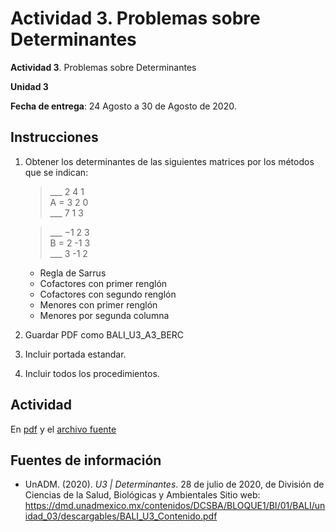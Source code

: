 # Actividad 3. Problemas sobre Determinantes

__Actividad 3__. Problemas sobre Determinantes

__Unidad 3__

__Fecha de entrega__: 24 Agosto a 30 de Agosto de 2020.

## Instrucciones

1. Obtener los determinantes de las siguientes matrices por los métodos que se indican:

	>___ 2 4 1 \
	>A = 3 2 0 \
	>___ 7 1 3

	>___  −1 2 3 \
	>B =  2 -1 3 \
	>___  3 -1 2 
	

	- Regla de Sarrus
	- Cofactores con primer renglón
	- Cofactores con segundo renglón
	- Menores con primer renglón
	- Menores por segunda columna

2. Guardar PDF como BALI_U3_A3_BERC

3. Incluir portada estandar.

4. Incluir todos los procedimientos.


## Actividad

En [pdf](./BALI_U3_A3.BERC.pdf) y  el [archivo fuente](./BALI_U3_A3.BERC.tex)




## Fuentes de información

- UnADM. (2020). _U3 | Determinantes_. 28 de julio de 2020, de División de Ciencias de la Salud, Biológicas y Ambientales Sitio web: <https://dmd.unadmexico.mx/contenidos/DCSBA/BLOQUE1/BI/01/BALI/unidad_03/descargables/BALI_U3_Contenido.pdf>



